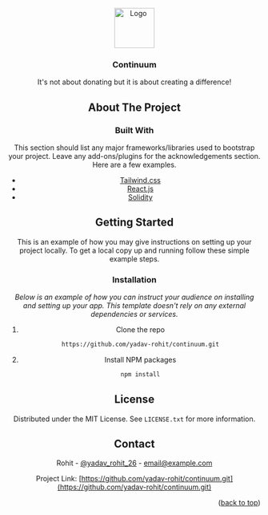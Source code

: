 <div id="top"></div>



<!-- PROJECT LOGO -->
<br />
<div align="center">
  <a href="https://github.com/othneildrew/Best-README-Template">
    <img src="https://cdn.discordapp.com/attachments/927960928023101521/947390558144434196/Group_29.png" alt="Logo" width="80" height="80">
  </a>

  <h3 align="center">Continuum</h3>
  
  <p align="center">
    It's not about donating but it is about creating a difference!
  </p>


<!-- ABOUT THE PROJECT -->
## About The Project



### Built With

This section should list any major frameworks/libraries used to bootstrap your project. Leave any add-ons/plugins for the acknowledgements section. Here are a few examples.

* [Tailwind.css](https://tailwindcss.com/)
* [React.js](https://reactjs.org/)
* [Solidity](https://docs.soliditylang.org/en/v0.8.12/)





<!-- GETTING STARTED -->
## Getting Started

This is an example of how you may give instructions on setting up your project locally.
To get a local copy up and running follow these simple example steps.

### Installation

_Below is an example of how you can instruct your audience on installing and setting up your app. This template doesn't rely on any external dependencies or services._

1. Clone the repo
   ```sh
   https://github.com/yadav-rohit/continuum.git
   ```
2. Install NPM packages
   ```sh
   npm install
   ```





<!-- LICENSE -->
## License

Distributed under the MIT License. See `LICENSE.txt` for more information.





<!-- CONTACT -->
## Contact

Rohit - [@yadav_rohit_26](https://twitter.com/yadav_rohit_26) - email@example.com

Project Link: [https://github.com/yadav-rohit/continuum.git](https://github.com/yadav-rohit/continuum.git)

<p align="right">(<a href="#top">back to top</a>)</p>



